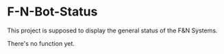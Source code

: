 # F-N-Bot-Status

This project is supposed to display the general status of the F&N Systems.

There's no function yet.
